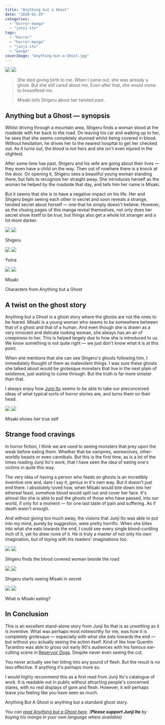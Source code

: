 ```yaml
---
title: "Anything but a Ghost"
date: "2020-01-25"
categories: 
  - "horror-manga"
  - "junji-ito"
tags: 
  - "horror"
  - "horror-manga"
  - "junji-ito"
  - "manga"
coverImage: "Anything-but-a-Ghost.jpg"
---
```


[![](images/Anything-but-a-Ghost.jpg)](images/Anything-but-a-Ghost.jpg)
[![](images/Anything-but-a-Ghost.jpg)](images/Anything-but-a-Ghost.jpg)

> She died giving birth to me. When I came out, she was already a ghost. But she still cared about me. Even after that, she would come to breastfeed me.
> 
> Misaki tells Shigeru about her twisted past.

## Anything but a Ghost — synopsis

Whilst driving through a mountain area, Shigeru finds a woman stood at the roadside with her back to the road. On leaving his car and walking up to her, he sees that she seems completely stunned whilst being covered in blood. Without hesitation, he drives her to the nearest hospital to get her checked out. As it turns out, the blood is not hers and she isn't even injured in the slightest.

After some time has past, Shigeru and his wife are going about their lives — they even have a child on the way. Then out of nowhere there is a knock at the door. On opening it, Shigeru sees a beautiful young woman standing there, but fails to recognise her straight away. She introduces herself as the woman he helped by the roadside that day, and tells him her name is Misaki.

But it seems that she is to have a negative impact on his life. Her and Shigeru begin seeing each other in secret and soon reveals a strange, twisted secret about herself — one that he simply doesn't believe. However, as the closing pages of this manga reveal themselves, not only does her secret show itself to be true, but things also get a whole lot stranger and a lot more darker.

[![](images/Shigeru.jpg)](images/Shigeru.jpg)
[![](images/Shigeru.jpg)](images/Shigeru.jpg)

Shigeru

[![](images/Yuina.jpg)](images/Yuina.jpg)
[![](images/Yuina.jpg)](images/Yuina.jpg)

Yuina

[![](images/Misaki.jpg)](images/Misaki.jpg)
[![](images/Misaki.jpg)](images/Misaki.jpg)

Misaki

Characters from Anything but a Ghost

## A twist on the ghost story

Anything but a Ghost is a ghost story where the ghosts are not the ones to be feared. Misaki is a young woman who seems to be somewhere between that of a ghost and that of a human. And even though she is drawn as a very innocent and delicate looking woman, she always has an air of creepiness to her. This is helped largely due to how she is introduced to us. We know something is not quite right — we just don't know what it is at this point.

When she mentions that she can see Shigeru's ghosts following him, I immediately thought of them as malevolent things. I was sure these ghosts she talked about would be grotesque monsters that live in the next plain of existence, just waiting to come through. But the truth is far more sinister than that.

I always enjoy how [Junji Ito](https://junjiitomanga.com/) seems to be able to take our preconceived ideas of what typical sorts of horror stories are, and turns them on their head.

[![](images/Misaki-shows-her-true-self.jpg)](images/Misaki-shows-her-true-self.jpg)
[![](images/Misaki-shows-her-true-self.jpg)](images/Misaki-shows-her-true-self.jpg)

Misaki shows her true self

## Strange food cravings

In horror fiction, I think we are used to seeing monsters that prey upon the weak before eating them. Whether that be vampires, werewolves, other-worldly beasts or even cannibals. But this is the first time, as is a lot of the times reading Junji Ito's work, that I have seen the idea of eating one's victims in quite this way.

The very idea of having a person who feeds on ghosts is an incredibly inventive one and, dare I say it, genius in it's own way. But it doesn't just end there. I absolutely loved how, when Misaki would bite down into her ethereal feast, somehow blood would spill out and cover her face. It's almost like she is able to pull the ghosts of those who have passed, into our world, if only for a moment — for one last taste of pain and suffering. As if death wasn't enough.

And without giving too much away, the visions that Junji Ito was able to put into my mind, purely by suggestion, were pretty horrific. When she bites into what she eats towards the end, I could see every single blood-curdling inch of it, yet Ito drew none of it. He is truly a master of not only his own imagination, but of toying with his readers' imaginations too.

[![](images/Shigeru-finds-the-blood-covered-woman-beside-the-road.jpg)](images/Shigeru-finds-the-blood-covered-woman-beside-the-road.jpg)
[![](images/Shigeru-finds-the-blood-covered-woman-beside-the-road.jpg)](images/Shigeru-finds-the-blood-covered-woman-beside-the-road.jpg)

Shigeru finds the blood covered woman beside the road

[![](images/Shigeru-starts-seeing-Misaki-in-secret.jpg)](images/Shigeru-starts-seeing-Misaki-in-secret.jpg)
[![](images/Shigeru-starts-seeing-Misaki-in-secret.jpg)](images/Shigeru-starts-seeing-Misaki-in-secret.jpg)

Shigeru starts seeing Misaki in secret

[![](images/What-is-Misaki-eating.jpg)](images/What-is-Misaki-eating.jpg)
[![](images/What-is-Misaki-eating.jpg)](images/What-is-Misaki-eating.jpg)

What is Misaki eating?

## In Conclusion

This is an excellent stand-alone story from Junji Ito that is as unsettling as it is inventive. What was perhaps most noteworthy for me, was how it is completely grotesque — especially with what she eats towards the end — but without you actually seeing the action itself. Kind of like how Quentin Tarantino was able to gross out early 90's audiences with his famous ear-cutting scene in [Reservoir Dogs](https://en.wikipedia.org/wiki/Reservoir_Dogs). Despite never even seeing the cut.

You never actually see her biting into any pound of flesh. But the result is no less effective. If anything it's perhaps more so.

I would highly recommend this as a first read from Junji Ito's catalogue of work. It is readable out in public without attracting people's concerned stares, with no real displays of gore and flesh. However, it will perhaps leave you feeling like you have seen as much.

Anything But A Ghost is anything but a standard ghost story.

_You can [read Anything but a Ghost here](https://kissmanga.com/Manga/Shin-Yami-no-Koe-Kaidan/Vol-001-Ch-004--Anything-but-a-Ghost?id=103564). (**Please support Junji Ito** by buying his manga in your own language where available)_
